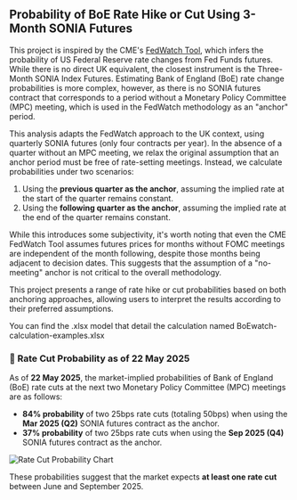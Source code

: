 ## Probability of BoE Rate Hike or Cut Using 3-Month SONIA Futures

This project is inspired by the CME's [FedWatch Tool](https://www.cmegroup.com/articles/2023/understanding-the-cme-group-fedwatch-tool-methodology.html), which infers the probability of US Federal Reserve rate changes from Fed Funds futures. While there is no direct UK equivalent, the closest instrument is the Three-Month SONIA Index Futures. Estimating Bank of England (BoE) rate change probabilities is more complex, however, as there is no SONIA futures contract that corresponds to a period without a Monetary Policy Committee (MPC) meeting, which is used in the FedWatch methodology as an "anchor" period.

This analysis adapts the FedWatch approach to the UK context, using quarterly SONIA futures (only four contracts per year). In the absence of a quarter without an MPC meeting, we relax the original assumption that an anchor period must be free of rate-setting meetings. Instead, we calculate probabilities under two scenarios:  
1. Using the **previous quarter as the anchor**, assuming the implied rate at the start of the quarter remains constant.  
2. Using the **following quarter as the anchor**, assuming the implied rate at the end of the quarter remains constant.

While this introduces some subjectivity, it's worth noting that even the CME FedWatch Tool assumes futures prices for months without FOMC meetings are independent of the month following, despite those months being adjacent to decision dates. This suggests that the assumption of a "no-meeting" anchor is not critical to the overall methodology.

This project presents a range of rate hike or cut probabilities based on both anchoring approaches, allowing users to interpret the results according to their preferred assumptions.

You can find the .xlsx model that detail the calculation named BoEwatch-calculation-examples.xlsx

### 🔮 Rate Cut Probability as of 22 May 2025

As of **22 May 2025**, the market-implied probabilities of Bank of England (BoE) rate cuts at the next two Monetary Policy Committee (MPC) meetings are as follows:

- **84% probability** of two 25bps rate cuts (totaling 50bps) when using the **Mar 2025 (Q2)** SONIA futures contract as the anchor.
- **37% probability** of two 25bps rate cuts when using the **Sep 2025 (Q4)** SONIA futures contract as the anchor.

![Rate Cut Probability Chart](https://github.com/user-attachments/assets/45e465fc-27ba-4e12-aceb-74d7f6a27307)

These probabilities suggest that the market expects **at least one rate cut** between June and September 2025. 
